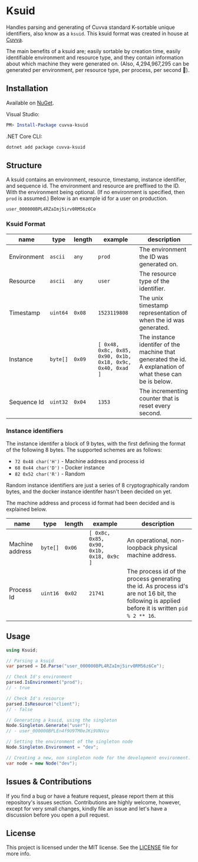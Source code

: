 # Ksuid

Handles parsing and generating of Cuvva standard K-sortable unique identifiers, also know as a `ksuid`. This ksuid format was created in house at [Cuvva](https://github.com/cuvva).

The main benefits of a ksuid are; easily sortable by creation time, easily identifiable environment and resource type, and they contain information about which machine they were generated on. (Also, 4,294,967,295 can be generated per environment, per resource type, per process, per second 🎉).

## Installation

Available on [NuGet](https://www.nuget.org/packages/cuvva-ksuid/).

Visual Studio:

```powershell
PM> Install-Package cuvva-ksuid
```

.NET Core CLI:

```bash
dotnet add package cuvva-ksuid
```

## Structure

A ksuid contains an environment, resource, timestamp, instance identifier, and sequence id. The environment and resource are preffixed to the ID. With the environment being optional. (If no environment is specified, then `prod` is assumed.) Below is an example id for a user on production.

`user_000000BPL4RZaImj5irv0RM56z6Ce`

### Ksuid Format

| name | type | length | example | description |
| ---- | ---- | ------ | ------- | ----------- |
| Environment | `ascii` | `any` | `prod` | The environment the ID was generated on. |
| Resource | `ascii` | `any` | `user` | The resource type of the identifier. |
| Timestamp | `uint64` | `0x08` | `1523119808` | The unix timestamp representation of when the id was generated. |
| Instance | `byte[]` | `0x09` | `[ 0x48, 0x8c, 0x85, 0x90, 0x1b, 0x18, 0x9c, 0x40, 0xad ]` | The instance identifer of the machine that generated the id. A explanation of what these can be is below. |
| Sequence Id | `uint32` | `0x04` | `1353` | The incrementing counter that is reset every second. |

### Instance identifiers

The instance identifer a block of 9 bytes, with the first defining the format of the following 8 bytes. The supported schemes are as follows:

- `72 0x48 char('H')` - Machine address and process id
- `68 0x44 char('D')` - Docker instance
- `82 0x52 char('R')` - Random

Random instance identifiers are just a series of 8 cryptographically random bytes, and the docker instance identifer hasn't been decided on yet.

The machine address and process id format had been decided and is explained below.

| name | type | length | example | description |
| ---- | ---- | ------ | ------- | ----------- |
| Machine address | `byte[]` | `0x06` | `[ 0x8c, 0x85, 0x90, 0x1b, 0x18, 0x9c ]` | An operational, non-loopback physical machine address. |
| Process Id | `uint16` | `0x02` | `21741` | The process id of the process generating the id. As process id's are not 16 bit, the following is applied before it is written `pid % 2 ** 16`. |


## Usage

```csharp
using Ksuid;

// Parsing a ksuid
var parsed = Id.Parse("user_000000BPL4RZaImj5irv0RM56z6Ce");

// Check Id's environment
parsed.IsEnvironment("prod");
// - true

// Check Id's resource
parsed.IsResource("client");
// - false

// Generating a ksuid, using the singleton
Node.Singleton.Generate("user");
// - user_000000BPLEn4f9U9TM0eJKi9VNVcu

// Setting the environment of the singleton node
Node.Singleton.Environment = "dev";

// Creating a new, non singleton node for the development environment.
var node = new Node("dev");
```

## Issues & Contributions

If you find a bug or have a feature request, please report them at this repository's issues section. Contributions are highly welcome, however, except for very small changes, kindly file an issue and let's have a discussion before you open a pull request.

## License

This project is licensed under the MIT license. See the [LICENSE](LICENSE) file for more info.
